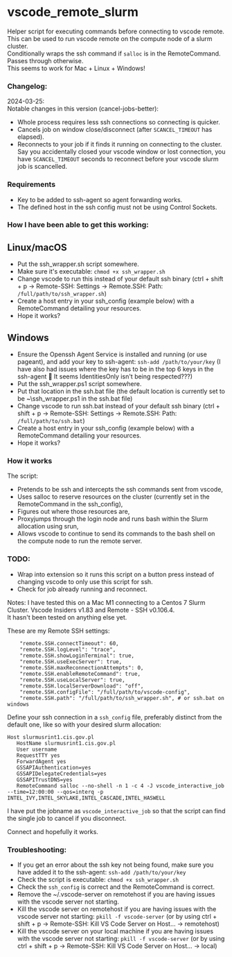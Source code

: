 # vscode_remote_slurm
Helper script for executing commands before connecting to vscode remote. This can be used to run vscode remote on the compute node of a slurm cluster.  
Conditionally wraps the ssh command if `salloc` is in the RemoteCommand. Passes through otherwise.  
This seems to work for Mac + Linux + Windows!

### Changelog:
2024-03-25:  
Notable changes in this version (cancel-jobs-better):  
- Whole process requires less ssh connections so connecting is quicker.  
- Cancels job on window close/disconnect (after `SCANCEL_TIMEOUT` has elapsed).  
- Reconnects to your job if it finds it running on connecting to the cluster. Say you accidentally closed your vscode window or lost connection, you have `SCANCEL_TIMEOUT` seconds to reconnect before your vscode slurm job is scancelled.  
  
### Requirements
- Key to be added to ssh-agent so agent forwarding works.
- The defined host in the ssh config must not be using Control Sockets.

### How I have been able to get this working:  
## Linux/macOS
- Put the ssh_wrapper.sh script somewhere.
- Make sure it's executable: `chmod +x ssh_wrapper.sh`
- Change vscode to run this instead of your default ssh binary (ctrl + shift + p -> Remote-SSH: Settings -> Remote.SSH: Path: `/full/path/to/ssh_wrapper.sh`)
- Create a host entry in your ssh_config (example below) with a RemoteCommand detailing your resources.
- Hope it works?

## Windows
- Ensure the Openssh Agent Service is installed and running (or use pageant), and add your key to ssh-agent: `ssh-add /path/to/your/key` (I have also had issues where the key has to be in the top 6 keys in the ssh-agent :shrug: It seems IdentitiesOnly isn't being respected???)
- Put the ssh_wrapper.ps1 script somewhere.
- Put that location in the ssh.bat file (the default location is currently set to be ~\ssh_wrapper.ps1 in the ssh.bat file)
- Change vscode to run ssh.bat instead of your default ssh binary (ctrl + shift + p -> Remote-SSH: Settings -> Remote.SSH: Path: `/full/path/to/ssh.bat`)
- Create a host entry in your ssh_config (example below) with a RemoteCommand detailing your resources.
- Hope it works?



### How it works
The script:

- Pretends to be ssh and intercepts the ssh commands sent from vscode,
- Uses salloc to reserve resources on the cluster (currently set in the RemoteCommand in the ssh_config),
- Figures out where those resources are,
- Proxyjumps through the login node and runs bash within the Slurm allocation using srun,
- Allows vscode to continue to send its commands to the bash shell on the compute node to run the remote server.

### TODO:  
- Wrap into extension so it runs this script on a button press instead of changing vscode to only use this script for ssh.
- Check for job already running and reconnect.


Notes:
I have tested this on a Mac M1 connecting to a Centos 7 Slurm Cluster. Vscode Insiders v1.83 and Remote - SSH v0.106.4.  
It hasn't been tested on anything else yet.  

These are my Remote SSH settings:
```
    "remote.SSH.connectTimeout": 60,
    "remote.SSH.logLevel": "trace",
    "remote.SSH.showLoginTerminal": true,
    "remote.SSH.useExecServer": true,
    "remote.SSH.maxReconnectionAttempts": 0,
    "remote.SSH.enableRemoteCommand": true,
    "remote.SSH.useLocalServer": true,
    "remote.SSH.localServerDownload": "off",
    "remote.SSH.configFile": "/full/path/to/vscode-config",
    "remote.SSH.path": "/full/path/to/ssh_wrapper.sh", # or ssh.bat on windows
```


Define your ssh connection in a `ssh_config` file, preferably distinct from the default one, like so with your desired slurm allocation:
```
Host slurmusrint1.cis.gov.pl
   HostName slurmusrint1.cis.gov.pl
   User username
   RequestTTY yes
   ForwardAgent yes
   GSSAPIAuthentication=yes
   GSSAPIDelegateCredentials=yes
   GSSAPITrustDNS=yes
   RemoteCommand salloc --no-shell -n 1 -c 4 -J vscode_interactive_job --time=12:00:00 --qos=interq -p INTEL_IVY,INTEL_SKYLAKE,INTEL_CASCADE,INTEL_HASWELL
```
  
I have put the jobname as `vscode_interactive_job` so that the script can find the single job to cancel if you disconnect.

Connect and hopefully it works.

### Troubleshooting:
- If you get an error about the ssh key not being found, make sure you have added it to the ssh-agent: `ssh-add /path/to/your/key`
- Check the script is executable: `chmod +x ssh_wrapper.sh`
- Check the `ssh_config` is correct and the RemoteCommand is correct.
- Remove the ~/.vscode-server on remotehost if you are having issues with the vscode server not starting.
- Kill the vscode server on remotehost if you are having issues with the vscode server not starting: `pkill -f vscode-server` (or by using ctrl + shift + p -> Remote-SSH: Kill VS Code Server on Host... -> remotehost)
- Kill the vscode server on your local machine if you are having issues with the vscode server not starting: `pkill -f vscode-server` (or by using ctrl + shift + p -> Remote-SSH: Kill VS Code Server on Host... -> local)
